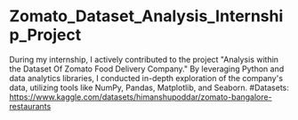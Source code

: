 # Zomato_Dataset_Analysis_Internship_Project
During my internship, I actively contributed to the project "Analysis within the Dataset Of Zomato Food  Delivery Company." By leveraging Python and data analytics libraries, I conducted in-depth exploration  of the company's data, utilizing tools like NumPy, Pandas, Matplotlib, and Seaborn.
#Datasets: https://www.kaggle.com/datasets/himanshupoddar/zomato-bangalore-restaurants

